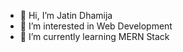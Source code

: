 - 👋 Hi, I’m Jatin Dhamija
- 👀 I’m interested in Web Development
- 🌱 I’m currently learning MERN Stack

<!---
jatindhamija025/jatindhamija025 is a ✨ special ✨ repository because its `README.md` (this file) appears on your GitHub profile.
You can click the Preview link to take a look at your changes.
--->
